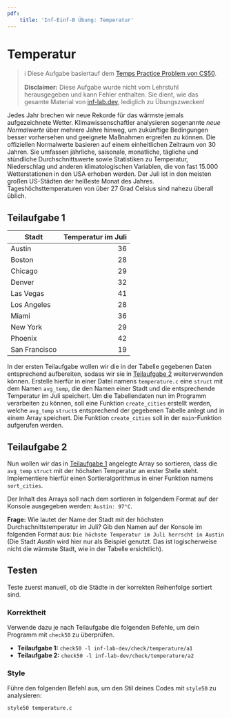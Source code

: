 ```yaml
---
pdf:
    title: 'Inf-Einf-B Übung: Temperatur'
---
```


# Temperatur

> ℹ️ Diese Aufgabe basiertauf dem [Temps Practice Problem von CS50](https://cs50.harvard.edu/x/2024/practice/temps/).
>
> **Disclaimer:** Diese Aufgabe wurde nicht vom Lehrstuhl herausgegeben und kann Fehler enthalten. Sie dient, wie das gesamte Material von [inf-lab.dev](https://inf-lab.dev), lediglich zu Übungszwecken!

Jedes Jahr brechen wir neue Rekorde für das wärmste jemals aufgezeichnete Wetter. 
Klimawissenschaftler analysieren sogenannte _neue Normalwerte_ über mehrere Jahre hinweg, um zukünftige Bedingungen besser vorhersehen und geeignete Maßnahmen ergreifen zu können.
Die offiziellen Normalwerte basieren auf einem einheitlichen Zeitraum von 30 Jahren. 
Sie umfassen jährliche, saisonale, monatliche, tägliche und stündliche Durchschnittswerte sowie Statistiken zu Temperatur, Niederschlag und anderen klimatologischen Variablen, die von fast 15.000 Wetterstationen in den USA erhoben werden.
Der Juli ist in den meisten großen US-Städten der heißeste Monat des Jahres. Tageshöchsttemperaturen von über 27 Grad Celsius sind nahezu überall üblich.

## Teilaufgabe 1

| Stadt         | Temperatur im Juli |
| ------------- | -----------------: |
| Austin        |                 36 |
| Boston        |                 28 |
| Chicago       |                 29 |
| Denver        |                 32 |
| Las Vegas     |                 41 |
| Los Angeles   |                 28 |
| Miami         |                 36 |
| New York      |                 29 |
| Phoenix       |                 42 |
| San Francisco |                 19 |

In der ersten Teilaufgabe wollen wir die in der Tabelle gegebenen Daten entsprechend aufbereiten, sodass wir sie in [Teilaufgabe 2](#teilaufgabe-2) weiterverwenden können.
Erstelle hierfür in einer Datei namens `temperature.c` eine `struct` mit dem Namen `avg_temp`, die den Namen einer Stadt und die entsprechende Temperatur im Juli speichert.
Um die Tabellendaten nun im Programm verarbeiten zu können, soll eine Funktion `create_cities` erstellt werden, welche `avg_temp` `struct`s entsprechend der gegebenen Tabelle anlegt und in einem Array speichert.
Die Funktion `create_cities` soll in der `main`-Funktion aufgerufen werden.

## Teilaufgabe 2

Nun wollen wir das in [Teilaufgabe 1](#teilaufgabe-1) angelegte Array so sortieren, dass die `avg_temp` `struct` mit der höchsten Temperatur an erster Stelle steht.
Implementiere hierfür einen Sortieralgorithmus in einer Funktion namens `sort_cities`.

Der Inhalt des Arrays soll nach dem sortieren in folgendem Format auf der Konsole ausgegeben werden: `Austin: 97°C`.

**Frage:** Wie lautet der Name der Stadt mit der höchsten Durchschnittstemperatur im Juli? 
Gib den Namen auf der Konsole im folgenden Format aus: `Die höchste Temperatur im Juli herrscht in Austin` (Die Stadt _Austin_ wird hier nur als Beispiel genutzt. Das ist logischerweise nicht die wärmste Stadt, wie in der Tabelle ersichtlich).

## Testen

Teste zuerst manuell, ob die Städte in der korrekten Reihenfolge sortiert sind.

### Korrektheit

Verwende dazu je nach Teilaufgabe die folgenden Befehle, um dein Programm mit `check50` zu überprüfen.

-   **Teilaufgabe 1:** `check50 -l inf-lab-dev/check/temperature/a1`
-   **Teilaufgabe 2:** `check50 -l inf-lab-dev/check/temperature/a2`

<div style="page-break-after: always"></div>

### Style

Führe den folgenden Befehl aus, um den Stil deines Codes mit `style50` zu analysieren:

```bash
style50 temperature.c
```
